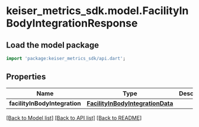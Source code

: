 # keiser_metrics_sdk.model.FacilityInBodyIntegrationResponse

## Load the model package
```dart
import 'package:keiser_metrics_sdk/api.dart';
```

## Properties
Name | Type | Description | Notes
------------ | ------------- | ------------- | -------------
**facilityInBodyIntegration** | [**FacilityInBodyIntegrationData**](FacilityInBodyIntegrationData.md) |  | 

[[Back to Model list]](../README.md#documentation-for-models) [[Back to API list]](../README.md#documentation-for-api-endpoints) [[Back to README]](../README.md)



